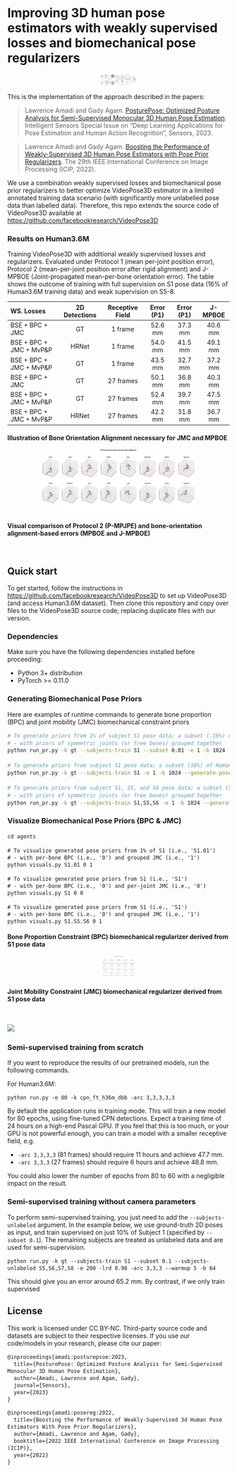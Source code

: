 # Improving 3D human pose estimators with weakly supervised losses and biomechanical pose regularizers
<p align="center"><img src="images/semi_supv_hpe.png" width="80"  alt=""/></p>

This is the implementation of the approach described in the papers:
> Lawrence Amadi and Gady Agam. [PosturePose: Optimized Posture Analysis for Semi-Supervised Monocular 3D Human Pose Estimation](https://www.mdpi.com/1424-8220/23/24/9749). Intelligent Sensors Special Issue on “Deep Learning Applications for Pose Estimation and Human Action Recognition”, Sensors, 2023.

> Lawrence Amadi and Gady Agam. [Boosting the Performance of Weakly-Supervised 3D Human Pose Estimators with Pose Prior Regularizers](https://ieeexplore-ieee-org.ezproxy.gl.iit.edu/document/9897790). The 29th IEEE International Conference on Image Processing (ICIP, 2022).

We use a combination weakly supervised losses and biomechanical pose prior regularizers to better optimize VideoPose3D estimator in a limited annotated training data scenario (with significantly more unlabelled pose data than labelled data). Therefore, this repo extends the source code of VideoPose3D available at https://github.com/facebookresearch/VideoPose3D

### Results on Human3.6M
Training VideoPose3D with additional weakly supervised losses and regularizers. Evaluated under Protocol 1 (mean per-joint position error), Protocol 2 (mean-per-joint position error after rigid alignment) and J-MPBOE (Joint-propagated mean-per-bone orientation error). The table shows the outcome of training with full supervision on S1 pose data (16% of Human3.6M training data) and weak supervision on S5-8.

| WS. Losses | 2D Detections | Receptive Field | Error (P1) | Error (P1) | J-MPBOE |
|:-------|:-------:|:-------:|:-------:|:-------:|:-------:|
| BSE + BPC + JMC | GT | 1 frame | 52.6 mm | 37.3 mm | 40.6 mm |
| BSE + BPC + JMC + MvP&P | HRNet | 1 frame | 54.0 mm | 41.5 mm | 49.1 mm |
| BSE + BPC + JMC + MvP&P | GT | 1 frame | 43.5 mm | 32.7 mm | 37.2 mm |
| BSE + BPC + JMC | GT | 27 frames | 50.1 mm | 36.8 mm | 40.3 mm |
| BSE + BPC + JMC + MvP&P | GT | 27 frames | 52.4 mm | 39.7 mm | 47.5 mm |
| BSE + BPC + JMC + MvP&P | HRNet | 27 frames | 42.2 mm | 31.8 mm | 36.7 mm |

#### Illustration of Bone Orientation Alignment necessary for JMC and MPBOE
<p align="center"><img src="images/rboa_viz_16.png" width="70%" alt="" /></p>

#### Visual comparison of Protocol 2 (P-MPJPE) and bone-orientation alignment-based errors (MPBOE and J-MPBOE)
<p align="center"><img src="images/posture_protocols.png" width="70%" alt="" /></p>

## Quick start
To get started, follow the instructions in https://github.com/facebookresearch/VideoPose3D to set up VideoPose3D (and access Human3.6M dataset). Then clone this repository and copy over files to the VideoPose3D source code; replacing duplicate files with our version.

### Dependencies
Make sure you have the following dependencies installed before proceeding:
- Python 3+ distribution
- PyTorch >= 0.11.0

[//]: # (Todo: continue to edit from below:)

### Generating Biomechanical Pose Priors
Here are examples of runtime commands to generate bone proportion (BPC) and joint mobility (JMC) biomechanical constraint priors


```sh
# To generate priors from 1% of subject S1 pose data; a subset (.16%) of Human3.6M training data
# - with priors of symmetric joints (or free bones) grouped together
python run_pr.py -k gt --subjects-train S1 --subset 0.01 -e 1 -b 1024 --generate-pose-priors -2 --n-bone-ratios 15

# To generate priors from subject S1 pose data; a subset (16%) of Human3.6M training data
python run_pr.py -k gt --subjects-train S1 -e 1 -b 1024 --generate-pose-priors -2 --n-bone-ratios 15 --per-free-bone-orient

# To generate priors from subject S1, S5, and S6 pose data; a subset (57%) of Human3.6M training data
# - with priors of symmetric joints (or free bones) grouped together
python run_pr.py -k gt --subjects-train S1,S5,S6 -e 1 -b 1024 --generate-pose-priors -2 --n-bone-ratios 15
```

### Visualize Biomechanical Pose Priors (BPC & JMC)
[//]: # (This is a comment)
```shell
cd agents

# To visualize generated pose priors from 1% of S1 (i.e., 'S1.01') 
# - with per-bone BPC (i.e., '0') and grouped JMC (i.e., '1')
python visuals.py S1.01 0 1

# To visualize generated pose priors from S1 (i.e., 'S1') 
# - with per-bone BPC (i.e., '0') and per-joint JMC (i.e., '0')
python visuals.py S1 0 0

# To visualize generated pose priors from S1 (i.e., 'S1') 
# - with per-bone BPC (i.e., '0') and grouped JMC (i.e., '1')
python visuals.py S1.S5.S6 0 1
```
#### Bone Proportion Constraint (BPC) biomechanical regularizer derived from S1 pose data
<p align="center"><img src="images/s1_perprp_likli.png" width="80" alt=""/></p>

#### Joint Mobility Constraint (JMC) biomechanical regularizer derived from S1 pose data
<p align="center"><img src="images/s1_perjnt_logli.gif" width="100%" alt=""/></p>

![](images/demo_temporal.gif)

### Semi-supervised training from scratch
If you want to reproduce the results of our pretrained models, run the following commands.

For Human3.6M:
```
python run.py -e 80 -k cpn_ft_h36m_dbb -arc 3,3,3,3,3
```
By default the application runs in training mode. This will train a new model for 80 epochs, using fine-tuned CPN detections. Expect a training time of 24 hours on a high-end Pascal GPU. If you feel that this is too much, or your GPU is not powerful enough, you can train a model with a smaller receptive field, e.g.
- `-arc 3,3,3,3` (81 frames) should require 11 hours and achieve 47.7 mm. 
- `-arc 3,3,3` (27 frames) should require 6 hours and achieve 48.8 mm.

You could also lower the number of epochs from 80 to 60 with a negligible impact on the result.


### Semi-supervised training without camera parameters
To perform semi-supervised training, you just need to add the `--subjects-unlabeled` argument. In the example below, we use ground-truth 2D poses as input, and train supervised on just 10% of Subject 1 (specified by `--subset 0.1`). The remaining subjects are treated as unlabeled data and are used for semi-supervision.
```
python run.py -k gt --subjects-train S1 --subset 0.1 --subjects-unlabeled S5,S6,S7,S8 -e 200 -lrd 0.98 -arc 3,3,3 --warmup 5 -b 64
```
This should give you an error around 65.2 mm. By contrast, if we only train supervised



## License
This work is licensed under CC BY-NC. Third-party source code and datasets are subject to their respective licenses.
If you use our code/models in your research, please cite our paper:
```
@inproceedings{amadi:posturepsoe:2023,
  title={PosturePose: Optimized Posture Analysis for Semi-Supervised Monocular 3D Human Pose Estimation},
  author={Amadi, Lawrence and Agam, Gady},
  journal={Sensors},
  year={2023}
}
```
```
@inproceedings{amadi:posereg:2022,
  title={Boosting the Performance of Weakly-Supervised 3d Human Pose Estimators With Pose Prior Regularizers},
  author={Amadi, Lawrence and Agam, Gady},
  booktitle={2022 IEEE International Conference on Image Processing (ICIP)},
  year={2022}
}
```